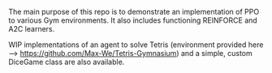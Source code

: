 The main purpose of this repo is to demonstrate an implementation of PPO to various Gym environments. It also includes functioning REINFORCE and A2C learners.

WIP implementations of an agent to solve Tetris (environment provided here --> https://github.com/Max-We/Tetris-Gymnasium) and a simple, custom DiceGame class are also available.
